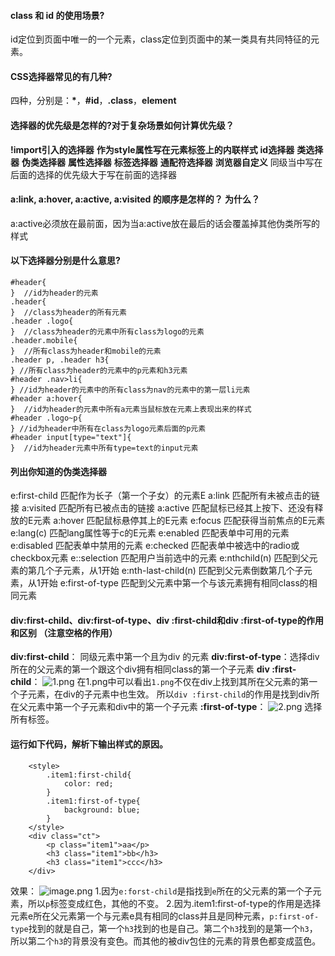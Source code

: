 #### class 和 id 的使用场景?
id定位到页面中唯一的一个元素，class定位到页面中的某一类具有共同特征的元素。

#### CSS选择器常见的有几种?
四种，分别是：<strong>*</strong>，<strong>#id</strong>，<strong>.class</strong>，<strong>element</strong>


#### 选择器的优先级是怎样的?对于复杂场景如何计算优先级？
<strong>!import引入的选择器</strong>
<strong>作为style属性写在元素标签上的内联样式</strong>
<strong>id选择器</strong>
<strong>类选择器</strong>
<strong>伪类选择器</strong>
<strong>属性选择器</strong>
<strong>标签选择器</strong>
<strong>通配符选择器</strong>
<strong>浏览器自定义</strong>
同级当中写在后面的选择的优先级大于写在前面的选择器

#### a:link, a:hover, a:active, a:visited 的顺序是怎样的？ 为什么？
a:active必须放在最前面，因为当a:active放在最后的话会覆盖掉其他伪类所写的样式

#### 以下选择器分别是什么意思?
```
#header{
}  //id为header的元素
.header{
}  //class为header的所有元素
.header .logo{
}  //class为header的元素中所有class为logo的元素
.header.mobile{
}  //所有class为header和mobile的元素
.header p, .header h3{
} //所有class为header的元素中的p元素和h3元素
#header .nav>li{
} //id为header的元素中的所有class为nav的元素中的第一层li元素
#header a:hover{
}  //id为header的元素中所有a元素当鼠标放在元素上表现出来的样式
#header .logo~p{
} //id为header中所有在class为logo元素后面的p元素
#header input[type="text"]{
}  //id为header元素中所有type=text的input元素
```

#### 列出你知道的伪类选择器
e:first-child	匹配作为长子（第一个子女）的元素E
a:link	匹配所有未被点击的链接
a:visited	匹配所有已被点击的链接
a:active	匹配鼠标已经其上按下、还没有释放的E元素
a:hover	匹配鼠标悬停其上的E元素
e:focus	匹配获得当前焦点的E元素
e:lang(c)	匹配lang属性等于c的E元素
e:enabled	匹配表单中可用的元素
e:disabled	匹配表单中禁用的元素
e:checked	匹配表单中被选中的radio或checkbox元素
e::selection	匹配用户当前选中的元素
e:nthchild(n)    匹配到父元素的第几个子元素，从1开始
e:nth-last-child(n)     匹配到父元素倒数第几个子元素，从1开始
e:first-of-type          匹配到父元素中第一个与该元素拥有相同class的相同元素

#### div:first-child、div:first-of-type、div :first-child和div :first-of-type的作用和区别 （注意空格的作用）
<strong>div:first-child</strong>：  同级元素中第一个且为div 的元素
<strong>div:first-of-type</strong>：选择div所在的父元素的第一个跟这个div拥有相同class的第一个子元素
<strong>div :first-child</strong>：
![1.png](http://upload-images.jianshu.io/upload_images/5290967-a5b0fd99f5f11d88.png?imageMogr2/auto-orient/strip%7CimageView2/2/w/1240)
在1.png中可以看出`1.png`不仅在div上找到其所在父元素的第一个子元素，在div的子元素中也生效。
所以`div :first-child`的作用是找到div所在父元素中第一个子元素和div中的第一个子元素
<strong>:first-of-type</strong>：
![2.png](http://upload-images.jianshu.io/upload_images/5290967-3405649569427419.png?imageMogr2/auto-orient/strip%7CimageView2/2/w/1240)
选择所有标签。
#### 运行如下代码，解析下输出样式的原因。
```
    <style>
        .item1:first-child{
            color: red;
        }
        .item1:first-of-type{  
            background: blue;
        }
    </style>
    <div class="ct">
        <p class="item1">aa</p>
        <h3 class="item1">bb</h3>
        <h3 class="item1">ccc</h3>
    </div>  
   ```
效果：
![image.png](http://upload-images.jianshu.io/upload_images/5290967-527cb779bc5722b4.png?imageMogr2/auto-orient/strip%7CimageView2/2/w/1240)
1.因为`e:forst-child`是指找到`e`所在的父元素的第一个子元素，所以`p`标签变成红色，其他的不变。
2.因为.item1:first-of-type的作用是选择元素e所在父元素第一个与元素e具有相同的class并且是同种元素，`p:first-of-type`找到的就是自己，第一个`h3`找到的也是自己。第二个`h3`找到的是第一个`h3`，所以第二个`h3`的背景没有变色。而其他的被div包住的元素的背景色都变成蓝色。